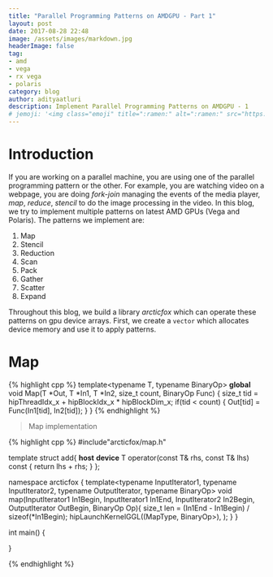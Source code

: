 ```yaml
---
title: "Parallel Programming Patterns on AMDGPU - Part 1"
layout: post
date: 2017-08-28 22:48
image: /assets/images/markdown.jpg
headerImage: false
tag:
- amd
- vega
- rx vega
- polaris
category: blog
author: adityaatluri
description: Implement Parallel Programming Patterns on AMDGPU - 1
# jemoji: '<img class="emoji" title=":ramen:" alt=":ramen:" src="https://assets.github.com/images/icons/emoji/unicode/1f35c.png" height="20" width="20" align="absmiddle">'
---
```


# Introduction
If you are working on a parallel machine, you are using one of the parallel programming pattern or the other. For example, you are watching video on a webpage, you are doing *fork-join* managing the events of the media player, *map*, *reduce*, *stencil* to do the image processing in the video. In this blog, we try to implement multiple patterns on latest AMD GPUs (Vega and Polaris).
The patterns we implement are:
1. Map
2. Stencil
3. Reduction
4. Scan
5. Pack
6. Gather
7. Scatter
8. Expand

Throughout this blog, we build a library *arcticfox* which can operate these patterns on gpu device arrays. First, we create a `vector` which allocates device memory and use it to apply patterns.

# Map
{% highlight cpp %}
template<typename T, typename BinaryOp>
__global__ void Map(T *Out, T *In1, T *In2, size_t count, BinaryOp Func) {
  size_t tid = hipThreadIdx_x + hipBlockIdx_x * hipBlockDim_x;
  if(tid < count) {
    Out[tid] = Func(In1[tid], In2[tid]);
  }
}
{% endhighlight %}

> Map implementation

{% highlight cpp %}
#include"arcticfox/map.h"

template<typename T>
struct add{
  __host__ __device__ T operator(const T& rhs, const T& lhs) const {
    return lhs + rhs;
  }
};

namespace arcticfox {
  template<typename InputIterator1, typename InputIterator2, typename OutputIterator, typename BinaryOp>
  void map(InputIterator1 In1Begin, InputIterator1 In1End, InputIterator2 In2Begin, OutputIterator OutBegin, BinaryOp Op){
    size_t len = (In1End - In1Begin) / sizeof(*In1Begin);
    hipLaunchKernelGGL((Map<In1Begin->Type, BinaryOp>), );
  }
}

int main() {

}

{% endhighlight %}
